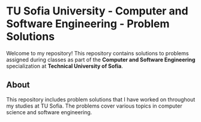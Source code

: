 # TU Sofia University - Computer and Software Engineering - Problem Solutions

Welcome to my repository! This repository contains solutions to problems assigned during classes as part of the **Computer and Software Engineering** specialization at **Technical University of Sofia**.

## About

This repository includes problem solutions that I have worked on throughout my studies at TU Sofia. The problems cover various topics in computer science and software engineering.
